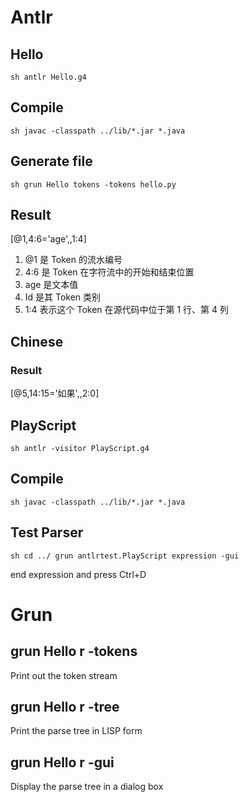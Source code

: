 # Antlr
## Hello
`sh
antlr Hello.g4
`

## Compile
`sh
javac -classpath ../lib/*.jar *.java
`

## Generate file
`sh
grun Hello tokens -tokens hello.py
`

## Result
[@1,4:6='age',<Id>,1:4]

1. @1 是 Token 的流水编号
2. 4:6 是 Token 在字符流中的开始和结束位置
3. age 是文本值
4. Id 是其 Token 类别
5. 1:4 表示这个 Token 在源代码中位于第 1 行、第 4 列

## Chinese
### Result
[@5,14:15='如果',<If>,2:0]

## PlayScript
`sh
antlr -visitor PlayScript.g4
`

## Compile
`sh
javac -classpath ../lib/*.jar *.java
`

## Test Parser
`sh
cd ../
grun antlrtest.PlayScript expression -gui
`

end expression and press Ctrl+D

# Grun
## grun Hello r -tokens
Print out the token stream

## grun Hello r -tree
Print the parse tree in LISP form

## grun Hello r -gui
Display the parse tree in a dialog box

